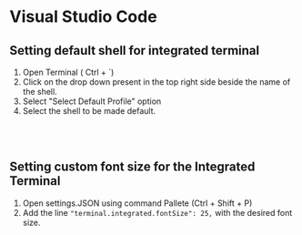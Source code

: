 # Visual Studio Code

## Setting default shell for integrated terminal

1. Open Terminal ( Ctrl + `)
1. Click on the drop down present in the top right side beside the name of the shell.
1. Select "Select Default Profile" option
1. Select the shell to be made default.

<br>
<br>

## Setting custom font size for the Integrated Terminal

1. Open settings.JSON using command Pallete (Ctrl + Shift + P)
2. Add the line `"terminal.integrated.fontSize": 25,` with the desired font size.